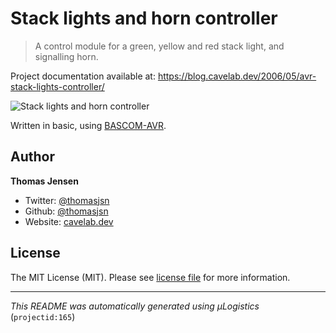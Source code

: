 # Stack lights and horn controller

> A control module for a green, yellow and red stack light, and signalling horn.

Project documentation available at: https://blog.cavelab.dev/2006/05/avr-stack-lights-controller/

![Stack lights and horn controller](https://i.logistics.cavelab.net/large/1272.jpeg)

Written in basic, using [BASCOM-AVR](http://www.mcselec.com/).

## Author
**Thomas Jensen**
* Twitter: [@thomasjsn](https://twitter.com/thomasjsn)
* Github: [@thomasjsn](https://github.com/thomasjsn)
* Website: [cavelab.dev](https://cavelab.dev)

## License
The MIT License (MIT). Please see [license file](LICENSE.txt) for more information.

---
_This README was automatically generated using µLogistics_ (`projectid:165`)

